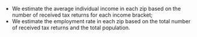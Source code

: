 - We estimate the average individual income in each zip based on the number of received tax returns for each income bracket; 
- We estimate the employment rate in each zip based on the total number of received tax returns and the total population. 